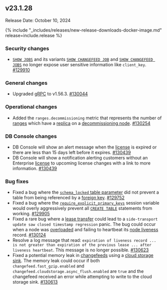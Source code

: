 ## v23.1.28

Release Date: October 10, 2024

{% include "_includes/releases/new-release-downloads-docker-image.md" release=include.release %}

<h3 id="v23-1-28-security-changes">Security changes</h3>

- [`SHOW JOBS`](/docs/v23.1/show-jobs.md) and its variants [`SHOW CHANGEFEED JOB`](/docs/v23.1/show-jobs.md#show-changefeed-jobs) and [`SHOW CHANGEFEED JOBS`](/docs/v23.1/show-jobs.md#show-changefeed-jobs) no longer expose user sensitive information like `client_key`. [#129910][#129910]

<h3 id="v23-1-28-general-changes">General changes</h3>

- Upgraded [gRPC](/docs/v23.1/architecture/distribution-layer.md#grpc) to v1.56.3. [#130044][#130044]

<h3 id="v23-1-28-operational-changes">Operational changes</h3>

- Added the `ranges.decommissioning` metric that represents the number of [ranges](/docs/v23.1/architecture/glossary.md#range) which have a [replica](/docs/v23.1/architecture/glossary.md#replica) on a [decommissioning node](/docs/v23.1/node-shutdown.md). [#130254][#130254]

<h3 id="v23-1-28-db-console-changes">DB Console changes</h3>

- DB Console will show an alert message when the [license](/docs/v23.1/licensing-faqs.md) is expired or there are less than 15 days left before it expires. [#130439][#130439]
- DB Console will show a notification alerting customers without an Enterprise [license](/docs/v23.1/licensing-faqs.md) to upcoming license changes with a link to more information. [#130439][#130439]

<h3 id="v23-1-28-bug-fixes">Bug fixes</h3>

- Fixed a bug where the [`schema_locked` table parameter](/docs/v23.1/with-storage-parameter.md#table-parameters) did not prevent a table from being referenced by a [foreign key](/docs/v23.1/foreign-key.md). [#129752][#129752]
- Fixed a bug where the [`require_explicit_primary_keys`](/docs/v23.1/session-variables.md#require-explicit-primary-keys) session variable would overly aggressively prevent all [`CREATE TABLE`](/docs/v23.1/create-table.md) statements from working. [#129905][#129905]
- Fixed a rare bug where a [lease transfer](/docs/v23.1/architecture/replication-layer.md#epoch-based-leases-table-data) could lead to a `side-transport update saw closed timestamp regression` panic. The bug could occur when a node was [overloaded](/docs/v23.1/ui-overload-dashboard.md) and failing to heartbeat its [node liveness](/docs/v23.1/cluster-setup-troubleshooting.md#node-liveness-issues) record. [#130124][#130124]
- Resolve a log message that read: `expiration of liveness record ... is not greater than expiration of the previous lease ... after liveness heartbeat`. This message is no longer possible. [#130623][#130623]
- Fixed a potential memory leak in [changefeeds](/docs/v23.1/change-data-capture-overview.md) using a [cloud storage sink](/docs/v23.1/changefeed-sinks.md#cloud-storage-sink). The memory leak could occur if both `changefeed.fast_gzip.enabled` and `changefeed.cloudstorage.async_flush.enabled` are `true` and the changefeed received an error while attempting to write to the cloud storage sink. [#130613][#130613]


[#128068]: https://github.com/cockroachdb/cockroach/pull/128068
[#129752]: https://github.com/cockroachdb/cockroach/pull/129752
[#129905]: https://github.com/cockroachdb/cockroach/pull/129905
[#129910]: https://github.com/cockroachdb/cockroach/pull/129910
[#130044]: https://github.com/cockroachdb/cockroach/pull/130044
[#130124]: https://github.com/cockroachdb/cockroach/pull/130124
[#130254]: https://github.com/cockroachdb/cockroach/pull/130254
[#130316]: https://github.com/cockroachdb/cockroach/pull/130316
[#130439]: https://github.com/cockroachdb/cockroach/pull/130439
[#130613]: https://github.com/cockroachdb/cockroach/pull/130613
[#130623]: https://github.com/cockroachdb/cockroach/pull/130623
[#130689]: https://github.com/cockroachdb/cockroach/pull/130689
[#130816]: https://github.com/cockroachdb/cockroach/pull/130816
[#130820]: https://github.com/cockroachdb/cockroach/pull/130820
[038cda982]: https://github.com/cockroachdb/cockroach/commit/038cda982
[7f4a0e989]: https://github.com/cockroachdb/cockroach/commit/7f4a0e989
[d5a2b0d4a]: https://github.com/cockroachdb/cockroach/commit/d5a2b0d4a

